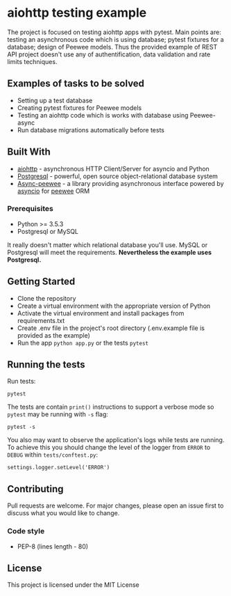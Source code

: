 # aiohttp testing example

The project is focused on testing aiohttp apps with pytest. Main points are: testing an asynchronous code which 
is using database; pytest fixtures for a database; design of Peewee models. Thus the provided example of REST API project 
doesn't use any of authentification, data validation and rate limits techniques.

## Examples of tasks to be solved

* Setting up a test database
* Creating pytest fixtures for Peewee models
* Testing an aiohttp code which is works with database using Peewee-async
* Run database migrations automatically before tests

## Built With

* [aiohttp](https://aiohttp.readthedocs.io/) - asynchronous HTTP Client/Server for asyncio and Python
* [Postgresql](https://www.postgresql.org/docs/manuals/) - powerful, open source object-relational database system
* [Async-peewee](https://peewee-async.readthedocs.io/en/latest/) - a library providing asynchronous interface powered by [asyncio](https://docs.python.org/3/library/asyncio.html) for [peewee](https://github.com/coleifer/peewee) ORM

### Prerequisites

* Python >= 3.5.3 
* Postgresql or MySQL

It really doesn't matter which relational database you'll use. MySQL or Postgresql will meet the requirements. **Nevertheless the example uses Postgresql.**

## Getting Started

* Clone the repository
* Create a virtual environment with the appropriate version of Python
* Activate the virtual environment and install packages from requirements.txt
* Create .env file in the project's root directory (.env.example file is provided as the example)
* Run the app `python app.py` or the tests `pytest`

## Running the tests

Run tests:

```
pytest
``` 

The tests are contain `print()` instructions to support a verbose mode so `pytest` may be running with `-s` flag:

```
pytest -s
```

You also may want to observe the application's logs while tests are running. To achieve this you should change the level of the logger from `ERROR` to `DEBUG` within `tests/conftest.py`:

```
settings.logger.setLevel('ERROR')
```

## Contributing

Pull requests are welcome. For major changes, please open an issue first to discuss what you would like to change.

### Code style

* PEP-8 (lines length - 80)

## License

This project is licensed under the MIT License
